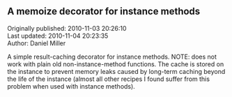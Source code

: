 ## A memoize decorator for instance methods  
Originally published: 2010-11-03 20:26:10  
Last updated: 2010-11-04 20:23:35  
Author: Daniel Miller  
  
A simple result-caching decorator for instance methods. NOTE: does not work with plain old non-instance-method functions. The cache is stored on the instance to prevent memory leaks caused by long-term caching beyond the life of the instance (almost all other recipes I found suffer from this problem when used with instance methods).